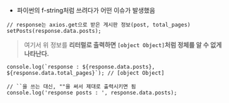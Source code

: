- 파이썬의 f-string처럼 쓰려다가 어떤 이슈가 발생했음
```tsx
// response는 axios.get으로 받은 게시판 정보(post, total_pages)
setPosts(response.data.posts);
```
> 여기서 위 정보를 **리터럴로 출력하면 `[object Object]`처럼 정체를 알 수 없게 나타난다.**
```tsx
console.log(`response : ${response.data.posts}, ${response.data.total_pages}`); // [object Object]

// ``을 쓰는 대신, ""을 써서 제대로 출력시키면 됨
console.log('response posts : ', response.data.posts);
```


